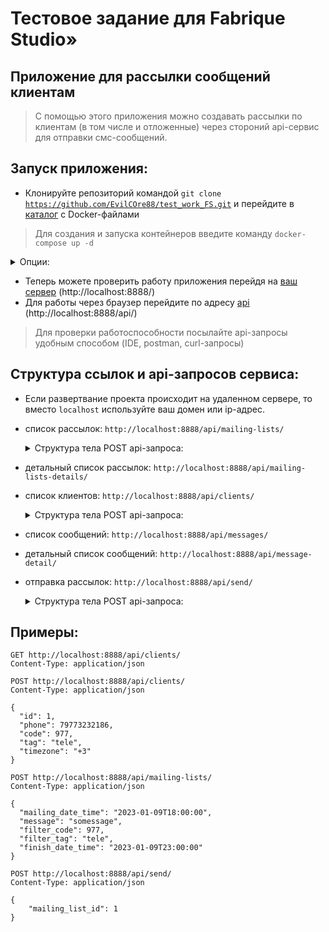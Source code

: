 # Тестовое задание для Fabrique Studio»

## Приложение для рассылки сообщений клиентам

> С помощью этого приложения можно создавать рассылки по клиентам (в том числе и отложенные) через стороний api-сервис для отправки смс-сообщений.

## Запуск приложения:

- Клонируйте репозиторий командой <code>git clone https://github.com/EvilCOre88/test_work_FS.git</code> и перейдите в [каталог](/1.4) с Docker-файлами

> Для создания и запуска контейнеров введите команду <code>docker-compose up -d</code>

<details>
<summary>Опции:</summary>
Порты можете поменять на любые свои в docker-compose файле.  
</details>

- Теперь можете проверить работу приложения перейдя на [ваш сервер](http://localhost:8888/) (http://localhost:8888/)
- Для работы через браузер перейдите по адресу [api](http://localhost:8888/api/) (http://localhost:8888/api/)
  
> Для проверки работоспособности посылайте api-запросы удобным способом (IDE, postman, curl-запросы)

## Структура ссылок и api-запросов сервиса:

- Если развертвание проекта происходит на удаленном сервере, то вместо <code>localhost</code> используйте ваш домен или ip-адрес.

- список рассылок: <code>http://localhost:8888/api/mailing-lists/</code>

	<details>
	<summary>Структура тела POST api-запроса:</summary>

	```
	{
		"mailing_date_time": null,
		"message": "",
		"filter_code": null,
		"filter_tag": "",
		"finish_date_time": null
	}
	```
	
	**Сообщения будут отправлены клиентам с подходящим тегом или кодом оператора и временем рассылки (есть отложенная рассылка)** 
	> "mailing_date_time": время начала рассылки в формате <code>"2023-01-12T04:49:00"</code>
	
	> "message": сообщение клиенту (строка)
	
	> "filter_code": фильтр кода рассылки в формате <code>925</code>
	
	> "filter_tag": фильтр тега рассылки (строка)
	
	> "finish_date_time": время окончания рассылки в формате <code>"2023-01-12T04:49:00"</code>
	</details>

- детальный список рассылок: <code>http://localhost:8888/api/mailing-lists-details/</code>

- список клиентов: <code>http://localhost:8888/api/clients/</code>

	<details>
	<summary>Структура тела POST api-запроса:</summary>

	```
	{
		"phone": null,
		"code": null,
		"tag": "",
		"timezone": ""
	}
	```

	> "phone": телефон клиента в формате <code>7XXXXXXXXXX</code>
	
	> "code": код клиента в формате <code>925</code>
	
	> "tag": тег клиента (строка)
	
	> "timezone": часовой пояс клиента (чтобы корректировать время рассылки относительно часового пояса клиента) в формате <code>+3</code>
	</details>

- список сообщений: <code>http://localhost:8888/api/messages/</code>

- детальный список сообщений: <code>http://localhost:8888/api/message-detail/</code>

- отправка рассылок: <code>http://localhost:8888/api/send/</code>

	<details>
	<summary>Структура тела POST api-запроса:</summary>

	```
	{
		"mailing_list_id": ""
	}
	```

	> "mailing_list_id": <code><id рассылки></code> для отправки

	</details> 

## Примеры:

```
GET http://localhost:8888/api/clients/
Content-Type: application/json
```

```
POST http://localhost:8888/api/clients/
Content-Type: application/json

{  
  "id": 1,
  "phone": 79773232186,
  "code": 977,
  "tag": "tele",
  "timezone": "+3"  
}
```

```
POST http://localhost:8888/api/mailing-lists/
Content-Type: application/json

{
  "mailing_date_time": "2023-01-09T18:00:00",
  "message": "somessage",
  "filter_code": 977,
  "filter_tag": "tele",
  "finish_date_time": "2023-01-09T23:00:00"
}
```

```
POST http://localhost:8888/api/send/
Content-Type: application/json

{
	"mailing_list_id": 1
}
```

